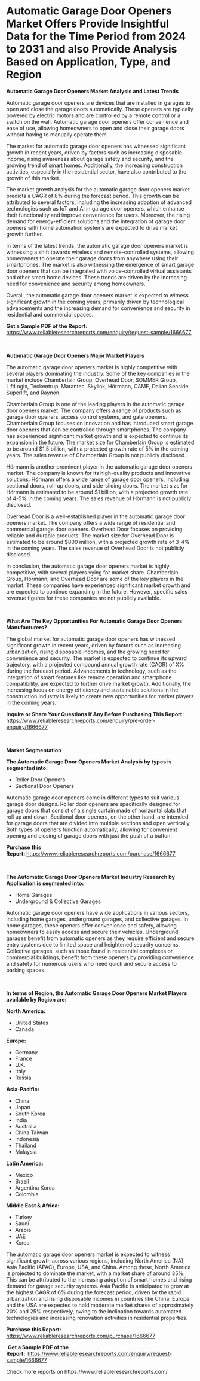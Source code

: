 <p><h1>Automatic Garage Door Openers Market Offers Provide Insightful Data for the Time Period from 2024 to 2031 and also Provide Analysis Based on Application, Type, and Region</h1></p><p><strong>Automatic Garage Door Openers Market Analysis and Latest Trends</strong></p>
<p><p>Automatic garage door openers are devices that are installed in garages to open and close the garage doors automatically. These openers are typically powered by electric motors and are controlled by a remote control or a switch on the wall. Automatic garage door openers offer convenience and ease of use, allowing homeowners to open and close their garage doors without having to manually operate them.</p><p>The market for automatic garage door openers has witnessed significant growth in recent years, driven by factors such as increasing disposable income, rising awareness about garage safety and security, and the growing trend of smart homes. Additionally, the increasing construction activities, especially in the residential sector, have also contributed to the growth of this market.</p><p>The market growth analysis for the automatic garage door openers market predicts a CAGR of 8% during the forecast period. This growth can be attributed to several factors, including the increasing adoption of advanced technologies such as IoT and AI in garage door openers, which enhance their functionality and improve convenience for users. Moreover, the rising demand for energy-efficient solutions and the integration of garage door openers with home automation systems are expected to drive market growth further.</p><p>In terms of the latest trends, the automatic garage door openers market is witnessing a shift towards wireless and remote-controlled systems, allowing homeowners to operate their garage doors from anywhere using their smartphones. The market is also witnessing the emergence of smart garage door openers that can be integrated with voice-controlled virtual assistants and other smart home devices. These trends are driven by the increasing need for convenience and security among homeowners.</p><p>Overall, the automatic garage door openers market is expected to witness significant growth in the coming years, primarily driven by technological advancements and the increasing demand for convenience and security in residential and commercial spaces.</p></p>
<p><strong>Get a Sample PDF of the Report:&nbsp;</strong> <a href="https://www.reliableresearchreports.com/enquiry/request-sample/1666677">https://www.reliableresearchreports.com/enquiry/request-sample/1666677</a></p>
<p>&nbsp;</p>
<p><strong>Automatic Garage Door Openers Major Market Players</strong></p>
<p><p>The automatic garage door openers market is highly competitive with several players dominating the industry. Some of the key companies in the market include Chamberlain Group, Overhead Door, SOMMER Group, LiftLogix, Teckentrup, Marantec, Skylink, Hörmann, CAME, Dalian Seaside, Superlift, and Raynon.</p><p>Chamberlain Group is one of the leading players in the automatic garage door openers market. The company offers a range of products such as garage door openers, access control systems, and gate openers. Chamberlain Group focuses on innovation and has introduced smart garage door openers that can be controlled through smartphones. The company has experienced significant market growth and is expected to continue its expansion in the future. The market size for Chamberlain Group is estimated to be around $1.5 billion, with a projected growth rate of 5% in the coming years. The sales revenue of Chamberlain Group is not publicly disclosed.</p><p>Hörmann is another prominent player in the automatic garage door openers market. The company is known for its high-quality products and innovative solutions. Hörmann offers a wide range of garage door openers, including sectional doors, roll-up doors, and side-sliding doors. The market size for Hörmann is estimated to be around $1 billion, with a projected growth rate of 4-5% in the coming years. The sales revenue of Hörmann is not publicly disclosed.</p><p>Overhead Door is a well-established player in the automatic garage door openers market. The company offers a wide range of residential and commercial garage door openers. Overhead Door focuses on providing reliable and durable products. The market size for Overhead Door is estimated to be around $800 million, with a projected growth rate of 3-4% in the coming years. The sales revenue of Overhead Door is not publicly disclosed.</p><p>In conclusion, the automatic garage door openers market is highly competitive, with several players vying for market share. Chamberlain Group, Hörmann, and Overhead Door are some of the key players in the market. These companies have experienced significant market growth and are expected to continue expanding in the future. However, specific sales revenue figures for these companies are not publicly available.</p></p>
<p>&nbsp;</p>
<p><strong>What Are The Key Opportunities For Automatic Garage Door Openers Manufacturers?</strong></p>
<p><p>The global market for automatic garage door openers has witnessed significant growth in recent years, driven by factors such as increasing urbanization, rising disposable incomes, and the growing need for convenience and security. The market is expected to continue its upward trajectory, with a projected compound annual growth rate (CAGR) of X% during the forecast period. Advancements in technology, such as the integration of smart features like remote operation and smartphone compatibility, are expected to further drive market growth. Additionally, the increasing focus on energy efficiency and sustainable solutions in the construction industry is likely to create new opportunities for market players in the coming years.</p></p>
<p><strong>Inquire or Share Your Questions If Any Before Purchasing This Report:</strong> <a href="https://www.reliableresearchreports.com/enquiry/pre-order-enquiry/1666677">https://www.reliableresearchreports.com/enquiry/pre-order-enquiry/1666677</a></p>
<p>&nbsp;</p>
<p><strong>Market Segmentation</strong></p>
<p><strong>The Automatic Garage Door Openers Market Analysis by types is segmented into:</strong></p>
<p><ul><li>Roller Door Openers</li><li>Sectional Door Openers</li></ul></p>
<p><p>Automatic garage door openers come in different types to suit various garage door designs. Roller door openers are specifically designed for garage doors that consist of a single curtain made of horizontal slats that roll up and down. Sectional door openers, on the other hand, are intended for garage doors that are divided into multiple sections and open vertically. Both types of openers function automatically, allowing for convenient opening and closing of garage doors with just the push of a button.</p></p>
<p><strong>Purchase this Report:&nbsp;</strong><a href="https://www.reliableresearchreports.com/purchase/1666677">https://www.reliableresearchreports.com/purchase/1666677</a></p>
<p>&nbsp;</p>
<p><strong>The Automatic Garage Door Openers Market Industry Research by Application is segmented into:</strong></p>
<p><ul><li>Home Garages</li><li>Underground & Collective Garages</li></ul></p>
<p><p>Automatic garage door openers have wide applications in various sectors, including home garages, underground garages, and collective garages. In home garages, these openers offer convenience and safety, allowing homeowners to easily access and secure their vehicles. Underground garages benefit from automatic openers as they require efficient and secure entry systems due to limited space and heightened security concerns. Collective garages, such as those found in residential complexes or commercial buildings, benefit from these openers by providing convenience and safety for numerous users who need quick and secure access to parking spaces.</p></p>
<p>&nbsp;</p>
<p><strong>In terms of Region, the Automatic Garage Door Openers Market Players available by Region are:</strong></p>
<p>
    <p> <strong> North America: </strong>
        <ul>
            <li>United States</li>
            <li>Canada</li>
        </ul>
        </p> 
    <p> <strong> Europe: </strong>
        <ul>
            <li>Germany</li>
            <li>France</li>
            <li>U.K.</li>
            <li>Italy</li>
            <li>Russia</li>
        </ul>
        </p> 
    <p> <strong> Asia-Pacific: </strong>
        <ul>
            <li>China</li>
            <li>Japan</li>
            <li>South Korea</li>
            <li>India</li>
            <li>Australia</li>
            <li>China Taiwan</li>
            <li>Indonesia</li>
            <li>Thailand</li>
            <li>Malaysia</li>
        </ul>
        </p> 
    <p> <strong> Latin America: </strong>
        <ul>
            <li>Mexico</li>
            <li>Brazil</li>
            <li>Argentina Korea</li>
            <li>Colombia</li>
        </ul>
        </p> 
    <p> <strong> Middle East & Africa: </strong>
        <ul>
            <li>Turkey</li>
            <li>Saudi</li>
            <li>Arabia</li>
            <li>UAE</li>
            <li>Korea</li>
        </ul>
    </p>
    </p>
<p><p>The automatic garage door openers market is expected to witness significant growth across various regions, including North America (NA), Asia Pacific (APAC), Europe, USA, and China. Among these, North America is projected to dominate the market, with a market share of around 35%. This can be attributed to the increasing adoption of smart homes and rising demand for garage security systems. Asia Pacific is anticipated to grow at the highest CAGR of 6% during the forecast period, driven by the rapid urbanization and rising disposable incomes in countries like China. Europe and the USA are expected to hold moderate market shares of approximately 20% and 25% respectively, owing to the inclination towards automated technologies and increasing renovation activities in residential properties.</p></p>
<p><strong>Purchase this Report: </strong><a href="https://www.reliableresearchreports.com/purchase/1666677">https://www.reliableresearchreports.com/purchase/1666677</a></p>
<p>&nbsp;<strong>Get a Sample PDF of the Report:&nbsp;&nbsp;</strong><a href="https://www.reliableresearchreports.com/enquiry/request-sample/1666677">https://www.reliableresearchreports.com/enquiry/request-sample/1666677</a></p>
<p><strong></strong></p>
<p>Check more reports on https://www.reliableresearchreports.com/</p>